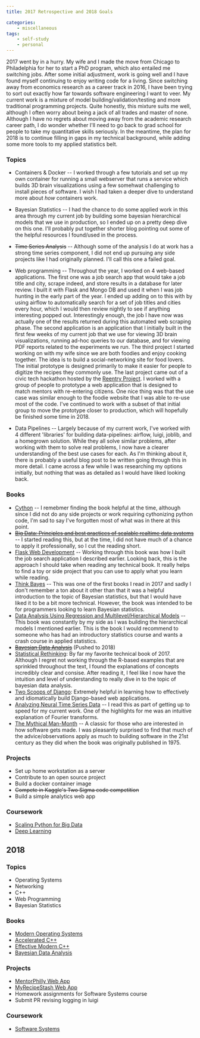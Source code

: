 ```yaml
---
title: 2017 Retrospective and 2018 Goals

categories:
    - miscellaneous
tags:
    - self-study
    - personal
---
```

2017 went by in a hurry. My wife and I made the move from Chicago to Philadelphia for her to start a PhD program, which also entailed me switching jobs. After some initial adjustment, work is going well and I have found myself continuing to enjoy writing code for a living. Since switching away from economics research as a career track in 2016, I have been trying to sort out exactly how far towards software engineering I want to veer. My current work is a mixture of model building/validation/testing and more traditional programming projects. Quite honestly, this mixture suits me well, although I often worry about being a jack of all trades and master of none. Although I have no regrets about moving away from the academic research career path, I do wonder whether I'll need to go back to grad school for people to take my quantitative skills seriously. In the meantime, the plan for 2018 is to continue filling in gaps in my technical background, while adding some more tools to my applied statistics belt.

### Topics

- Containers & Docker -- I worked through a few tutorials and set up my own container for running a small webserver that runs a service which builds 3D brain visualizations using a few somehwat challenging to install pieces of software. I wish I had taken a deeper dive to understand more about *how* containers work. 

- Bayesian Statistics -- I had the chance to do some applied work in this area through my current job by building some bayesian hierarchical models that we use in production, so I ended up on a pretty deep dive on this one. I'll probably put together shorter blog pointing out some of the helpful resources I found/used in the process.

- ~~Time Series Analysis~~ -- Although some of the analysis I do at work has a strong time series component, I did not end up pursuing any side projects like I had originally planned. I'll call this one a failed goal.

- Web programming -- Throughout the year, I worked on 4 web-based applications. The first one was a job search app that would take a job title and city, scrape indeed, and store results in a database for later review. I built it with Flask and Mongo DB and used it when I was job hunting in the early part of the year. I ended up adding on to this with by using airflow to automatically search for a set of job titles and cities every hour, which I would then review nightly to see if anything interesting popped out. Interestingly enough, the job I have now was actually one of the results returned during this automated web scraping phase. The second application is an application that I initially built in the first few weeks of my current job that we use for viewing 3D brain visualizations, running ad-hoc queries to our database, and for viewing PDF reports related to the experiments we run. The third project I started working on with my wife since we are both foodies and enjoy cooking together. The idea is to build a social-networking site for food lovers. The initial prototype is designed primarily to make it easier for people to digitize the recipes they commonly use. The last project came out of a civic tech hackathon hosted by the [Reentry Project](https://thereentryproject.org/). I worked with a group of people to prototype a web application that is designed to match mentors with re-entering citizens. One nice thing was that the use case was similar enough to the foodie website that I was able to re-use most of the code. I've continued to work with a subset of that initial group to move the prototype closer to production, which will hopefully be finished some time in 2018.

- Data Pipelines -- Largely because of my current work, I've worked with 4 different 'libraries' for building data-pipelines: airflow, luigi, joblib, and a homegrown solution. While they all solve similar problems, after working with them to solve real problems, I now have a clearer understanding of the best use cases for each. As I'm thinking about it, there is probably a useful blog post to be written going through this in more detail. I came across a few while I was researching my options initially, but nothing that was as detailed as I would have liked looking back.

### Books

- [Cython](https://www.amazon.com/Cython-Programmers-Kurt-W-Smith/dp/1491901551/ref=sr_1_1?ie=UTF8&qid=1484107172&sr=8-1&keywords=cython) -- I remebmer finding the book helpful at the time, although since I did not do any side projects or work requiring cythonizing python code, I'm sad to say I've forgotten most of what was in there at this point.
- ~~[Big Data: Principles and best practices of scalable realtime data systems](https://www.amazon.com/Big-Data-Principles-practices-scalable/dp/1617290343/ref=sr_1_1?ie=UTF8&qid=1484107234&sr=8-1&keywords=big+data%3A+principles+and+best+practices)~~ -- I started reading this, but at the time, I did not have much of a chance to apply it professionally, so I cut the reading short.
- [Flask Web Development](https://www.amazon.com/Flask-Web-Development-Developing-Applications/dp/1449372627/ref=sr_1_1?ie=UTF8&qid=1484107257&sr=8-1&keywords=flask+web+development) -- Working through this book was how I built the job search application I described earlier. Looking back, this is the approach I should take when reading any technical book. It really helps to find a toy or side project that you can use to apply what you learn while reading. 
- [Think Bayes](https://www.amazon.com/Think-Bayes-Bayesian-Statistics-Python/dp/1449370780/ref=sr_1_1?ie=UTF8&qid=1484107459&sr=8-1&keywords=think+bayes) -- This was one of the first books I read in 2017 and sadly I don't remember a ton about it other than that it was a helpful introduction to the topic of Bayesian statistics, but that I would have liked it to be a bit more technical. However, the book was intended to be for programmers looking to learn Bayesian statistics.
- [Data Analysis Using Regression and Multilevel/Hierarchical Models](https://www.amazon.com/Analysis-Regression-Multilevel-Hierarchical-Models/dp/052168689X/ref=sr_1_1?ie=UTF8&qid=1484107411&sr=8-1&keywords=data+analysis+using+regression+and+multilevel+hierarchical+models) -- This book was constantly by my side as I was building the hierarchical models I mentioned earlier. This is the book I would recommend to someone who has had an introductory statistics course and wants a crash course in applied statistics.
- ~~[Bayesian Data Analysis](https://www.amazon.com/Bayesian-Analysis-Chapman-Statistical-Science/dp/1439840954/ref=sr_1_1?ie=UTF8&qid=1484107432&sr=8-1&keywords=bayesian+data+analysis)~~ (Pushed to 2018)
- [Statistical Rethinking](https://www.amazon.com/Statistical-Rethinking-Bayesian-Examples-Chapman/dp/1482253445/ref=sr_1_1?ie=UTF8&qid=1514759892&sr=8-1&keywords=statistical+rethinking): By far my favorite technical book of 2017. Although I regret not working through the R-based examples that are sprinkled throughout the text, I found the explanations of concepts incredibly clear and consise. After reading it, I feel like I now have the intuition and level of understanding to really dive in to the topic of bayesian data analysis.
- [Two Scoops of Django](https://www.amazon.com/Two-Scoops-Django-1-11-Practices/dp/0692915729/ref=sr_1_1?s=books&ie=UTF8&qid=1514759910&sr=1-1&keywords=two+scoops+of+django): Extremely helpful in learning how to effectively and idiomatically build Django-based web applications.
- [Analyzing Neural Time Series Data](https://www.amazon.com/Analyzing-Neural-Time-Data-Neuropsychology/dp/0262019876/ref=sr_1_1?s=books&ie=UTF8&qid=1514759926&sr=1-1&keywords=analyzing+neural+time+series+data) -- I read this as part of getting up to speed for my current work. One of the highlights for me was an intuitive explanation of Fourier transforms.
- [The Mythical Man-Month](https://www.amazon.com/Mythical-Man-Month-Software-Engineering-Anniversary/dp/0201835959/ref=sr_1_1?s=books&ie=UTF8&qid=1514759942&sr=1-1&keywords=the+mythical+man+month) -- A classic for those who are interested in how software gets made. I was pleasantly surprised to find that much of the advice/observations apply as much to building software in the 21st century as they did when the book was originally published in 1975.

### Projects

- Set up home workstation as a server
- Contribute to an open source project
- Build a docker container image
- ~~Compete in Kaggle's Two Sigma code competition~~
- Build a simple analytics web app

### Coursework

- [Scaling Python for Big Data](https://www.safaribooksonline.com/library/view/learning-path-scaling/9781491977804/)
- [Deep Learning](https://www.udacity.com/course/deep-learning--ud730)

## 2018

### Topics

- Operating Systems
- Networking
- C++
- Web Programming
- Bayesian Statistics

### Books

- [Modern Operating Systems](https://www.amazon.com/Modern-Operating-Systems-Andrew-Tanenbaum/dp/013359162X/ref=sr_1_1?s=books&ie=UTF8&qid=1514758673&sr=1-1&keywords=Operating+Systems+Tanenbaum)
- [Accelerated C++](https://www.amazon.com/gp/product/020170353X/ref=ox_sc_act_title_1?smid=ATVPDKIKX0DER&psc=1)
- [Effective Modern C++](https://www.amazon.com/Effective-Modern-Specific-Ways-Improve/dp/1491903996/ref=sr_1_1?s=books&ie=UTF8&qid=1514758711&sr=1-1&keywords=effective+modern+c%2B%2B)
- [Bayesian Data Analysis](https://www.amazon.com/Bayesian-Analysis-Chapman-Statistical-Science/dp/1439840954/ref=sr_1_1?ie=UTF8&qid=1484107432&sr=8-1&keywords=bayesian+data+analysis)

### Projects

- [MentorPhilly Web App](https://mentorphilly.herokuapp.com/)
- [MyRecipeStash Web App](http://www.myrecipestash.com/)
- Homework assignments for Software Systems course
- Submit PR revising logging in luigi

### Coursework

- [Software Systems](http://www.cis.upenn.edu/~cis505/)

